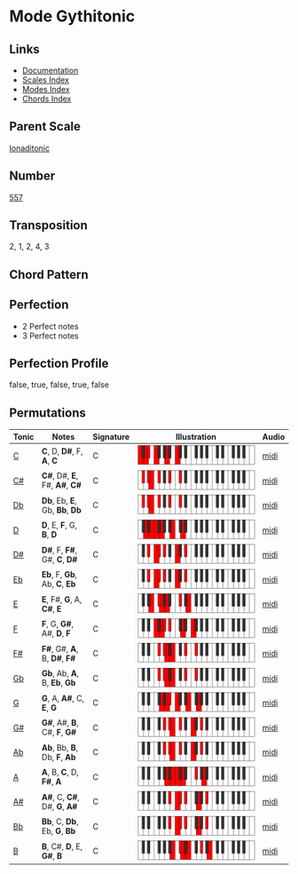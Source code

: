 # Mode Gythitonic

## Links

- [Documentation](README.md)
- [Scales Index](Scales.md)
- [Modes Index](Modes.md)
- [Chords Index](Chords.md)

## Parent Scale

[Ionaditonic](ScaleIonaditonic.md)

## Number

[557](https://ianring.com/musictheory/scales/557)

## Transposition

2, 1, 2, 4, 3

## Chord Pattern



## Perfection

- 2 Perfect notes
- 3 Perfect notes

## Perfection Profile

false, true, false, true, false

## Permutations

| Tonic | Notes | Signature | Illustration | Audio |
|-------|-------|-----------|--------------|-------|
| [C](ModeCNaturalGythitonic.md) | **C**, D, **D#**, F, **A**, **C** | C | ![CNaturalGythitonic](ModeCNaturalGythitonic.png) | [midi](https://github.com/edipermadi/music/blob/main/docs/ModeCNaturalGythitonic.mid?raw=true) |
| [C#](ModeCSharpGythitonic.md) | **C#**, D#, **E**, F#, **A#**, **C#** | C | ![CSharpGythitonic](ModeCSharpGythitonic.png) | [midi](https://github.com/edipermadi/music/blob/main/docs/ModeCSharpGythitonic.mid?raw=true) |
| [Db](ModeDFlatGythitonic.md) | **Db**, Eb, **E**, Gb, **Bb**, **Db** | C | ![DFlatGythitonic](ModeDFlatGythitonic.png) | [midi](https://github.com/edipermadi/music/blob/main/docs/ModeDFlatGythitonic.mid?raw=true) |
| [D](ModeDNaturalGythitonic.md) | **D**, E, **F**, G, **B**, **D** | C | ![DNaturalGythitonic](ModeDNaturalGythitonic.png) | [midi](https://github.com/edipermadi/music/blob/main/docs/ModeDNaturalGythitonic.mid?raw=true) |
| [D#](ModeDSharpGythitonic.md) | **D#**, F, **F#**, G#, **C**, **D#** | C | ![DSharpGythitonic](ModeDSharpGythitonic.png) | [midi](https://github.com/edipermadi/music/blob/main/docs/ModeDSharpGythitonic.mid?raw=true) |
| [Eb](ModeEFlatGythitonic.md) | **Eb**, F, **Gb**, Ab, **C**, **Eb** | C | ![EFlatGythitonic](ModeEFlatGythitonic.png) | [midi](https://github.com/edipermadi/music/blob/main/docs/ModeEFlatGythitonic.mid?raw=true) |
| [E](ModeENaturalGythitonic.md) | **E**, F#, **G**, A, **C#**, **E** | C | ![ENaturalGythitonic](ModeENaturalGythitonic.png) | [midi](https://github.com/edipermadi/music/blob/main/docs/ModeENaturalGythitonic.mid?raw=true) |
| [F](ModeFNaturalGythitonic.md) | **F**, G, **G#**, A#, **D**, **F** | C | ![FNaturalGythitonic](ModeFNaturalGythitonic.png) | [midi](https://github.com/edipermadi/music/blob/main/docs/ModeFNaturalGythitonic.mid?raw=true) |
| [F#](ModeFSharpGythitonic.md) | **F#**, G#, **A**, B, **D#**, **F#** | C | ![FSharpGythitonic](ModeFSharpGythitonic.png) | [midi](https://github.com/edipermadi/music/blob/main/docs/ModeFSharpGythitonic.mid?raw=true) |
| [Gb](ModeGFlatGythitonic.md) | **Gb**, Ab, **A**, B, **Eb**, **Gb** | C | ![GFlatGythitonic](ModeGFlatGythitonic.png) | [midi](https://github.com/edipermadi/music/blob/main/docs/ModeGFlatGythitonic.mid?raw=true) |
| [G](ModeGNaturalGythitonic.md) | **G**, A, **A#**, C, **E**, **G** | C | ![GNaturalGythitonic](ModeGNaturalGythitonic.png) | [midi](https://github.com/edipermadi/music/blob/main/docs/ModeGNaturalGythitonic.mid?raw=true) |
| [G#](ModeGSharpGythitonic.md) | **G#**, A#, **B**, C#, **F**, **G#** | C | ![GSharpGythitonic](ModeGSharpGythitonic.png) | [midi](https://github.com/edipermadi/music/blob/main/docs/ModeGSharpGythitonic.mid?raw=true) |
| [Ab](ModeAFlatGythitonic.md) | **Ab**, Bb, **B**, Db, **F**, **Ab** | C | ![AFlatGythitonic](ModeAFlatGythitonic.png) | [midi](https://github.com/edipermadi/music/blob/main/docs/ModeAFlatGythitonic.mid?raw=true) |
| [A](ModeANaturalGythitonic.md) | **A**, B, **C**, D, **F#**, **A** | C | ![ANaturalGythitonic](ModeANaturalGythitonic.png) | [midi](https://github.com/edipermadi/music/blob/main/docs/ModeANaturalGythitonic.mid?raw=true) |
| [A#](ModeASharpGythitonic.md) | **A#**, C, **C#**, D#, **G**, **A#** | C | ![ASharpGythitonic](ModeASharpGythitonic.png) | [midi](https://github.com/edipermadi/music/blob/main/docs/ModeASharpGythitonic.mid?raw=true) |
| [Bb](ModeBFlatGythitonic.md) | **Bb**, C, **Db**, Eb, **G**, **Bb** | C | ![BFlatGythitonic](ModeBFlatGythitonic.png) | [midi](https://github.com/edipermadi/music/blob/main/docs/ModeBFlatGythitonic.mid?raw=true) |
| [B](ModeBNaturalGythitonic.md) | **B**, C#, **D**, E, **G#**, **B** | C | ![BNaturalGythitonic](ModeBNaturalGythitonic.png) | [midi](https://github.com/edipermadi/music/blob/main/docs/ModeBNaturalGythitonic.mid?raw=true) |

